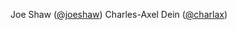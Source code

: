 Joe Shaw ([@joeshaw](https://github.com/joeshaw))
Charles-Axel Dein ([@charlax](https://github.com/charlax))
